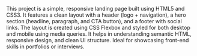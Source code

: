 This project is a simple, responsive landing page built using HTML5 and CSS3. It features a clean layout with a header (logo + navigation), a hero section (headline, paragraph, and CTA button), and a footer with social links. The layout is created using CSS Flexbox and styled for both desktop and mobile using media queries. It helps in understanding semantic HTML, responsive design, and clean UI structure. Ideal for showcasing front-end skills in portfolios or interviews.
